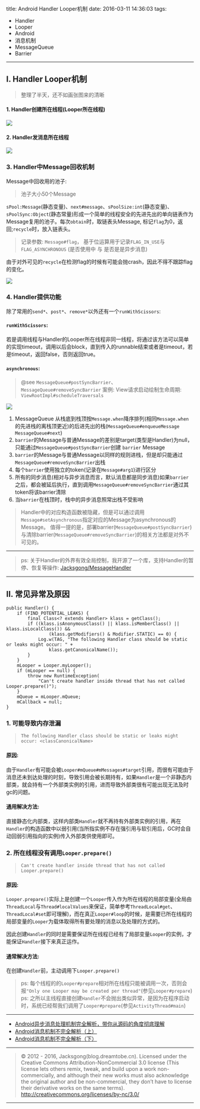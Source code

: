 title: Android Handler Looper机制
date: 2016-03-11 14:36:03
tags:
- Handler
- Looper
- Android
- 消息机制
- MessageQueue
- Barrier

---

## I. Handler Looper机制

> 整理了半天，还不如画张图来的清晰

<!-- more -->

#### 1. Handler创建所在线程(Looper所在线程)

![](/img/android_handler_looper-1.png)

#### 2. Handler发消息所在线程

![](/img/android_handler_looper-2.png)

### 3. Handler中Message回收机制

Message中回收用的池子:

> 池子大小50个Message

 `sPool:Message`(静态变量)、`next#message`、`sPoolSize:int`(静态变量)、`sPoolSync:Object`(静态常量)形成一个简单的线程安全的先进先出的单向链表作为Message复用的池子。每次`obtain`时，取链表头Message, 标记`flag`为0，返回;`recycle`时，放入链表头。


> 记录参数: `Message#flag`， 基于位运算用于记录`FLAG_IN_USE`与`FLAG_ASYNCHRONOUS` (是否使用中 与 是否是是异步消息)

由于对外可见的`recycle`在检测flag的时候有可能会抛crash，因此不得不跟踪flag的变化。

![](/img/android_handler_looper-3.png)

### 4. Handler提供功能

除了常用的`send*`、`post*`、`remove*`以外还有一个`runWithScissors`:

#### `runWithScissors`:

 若是调用线程与Handler的Looper所在线程非同一线程，将通过该方法可以简单的实现timeout，调用以后会block，直到传入的runnable结束或者是timeout，若是timeout，返回false，否则返回true。

#### `asynchronous`:

> @see `MessageQueue#postSyncBarrier`、`MessageQueue#removeSyncBarrier`
> 案例: View请求启动绘制生命周期: `ViewRootImpl#scheduleTraversals`

![](/img/android_handler_looper-4.png)

1. MessageQueue 从栈底到栈顶按`Message.when`降序排列(相同`Message.when`的先进栈的离栈顶更近)的后进先出的栈(`MessageQueue#enqueueMessage` `MessageQueue#next`)
2. `barrier`的Message与普通Message的差别是target(类型是Handler)为null，只能通过`MessageQueue#postSyncBarrier`创建 `barrier` Message
3. `barrier`的Message与普通Message以同样的规则进栈，但是却只能通过 `MessageQueue#removeSyncBarrier`出栈
4. 每个`barrier`使用独立的token(记录在`Message#arg1`)进行区分
5. 所有的同步消息(相对与异步消息而言，默认消息都是同步消息)如果`barrier`之后，都会被延后执行，直到调用`MessageQueue#removeSyncBarrier`通过其token将该barrier清除
6. 当`barrier`在栈顶时，栈中的异步消息照常出栈不受影响

 > Handler中的对应构造函数被隐藏，但是可以通过调用`Message#setAsynchronous`指定对应的Message为asynchronous的Message。
 >值得一提的是，部署barrier(`MessageQueue#postSyncBarrier`)与清除barrier(`MessageQueue#removeSyncBarrier`)的相关方法都是对外不可见的。

---

> ps: 关于Handler的外界有效全局控制，我开源了一个库，支持Handler的暂停、恢复等操作: [Jacksgong/MessageHandler](https://github.com/Jacksgong/MessageHandler)

---

## II. 常见异常及原因

```
public Handler() {
    if (FIND_POTENTIAL_LEAKS) {
        final Class<? extends Handler> klass = getClass();
        if ((klass.isAnonymousClass() || klass.isMemberClass() || klass.isLocalClass()) &&
                (klass.getModifiers() & Modifier.STATIC) == 0) {
            Log.w(TAG, "The following Handler class should be static or leaks might occur: " +
                klass.getCanonicalName());
        }
    }
    mLooper = Looper.myLooper();
    if (mLooper == null) {
        throw new RuntimeException(
            "Can't create handler inside thread that has not called Looper.prepare()");
    }
    mQueue = mLooper.mQueue;
    mCallback = null;
}
```
### 1. 可能导致内存泄漏

> `The following Handler class should be static or leaks might occur: <classCanonicalName>`

#### 原因:

由于`Handler`有可能会被`Looper#mQueue#mMessages#target`引用，而很有可能由于消息还未到达处理的时刻，导致引用会被长期持有，如果`Handler`是一个非静态内部类，就会持有一个外部类实例的引用，进而导致外部类很有可能出现无法及时gc的问题。

#### 通用解决方法:

直接静态化内部类，这样内部类`Handler`就不再持有外部类实例的引用，再在`Handler`的构造函数中以弱引用(当所指实例不存在强引用与软引用后，GC时会自动回弱引用指向的实例)传入外部类供使用即可。

### 2. 所在线程没有调用`Looper.prepare()`

> `Can't create handler inside thread that has not called Looper.prepare()`

#### 原因:

`Looper.prepare()`实际上是创建一个`Looper`传入作为所在线程的局部变量(全局由`ThreadLocal`与`Thread#localValues`来保证，简单参考`ThreadLocal#get`、`ThreadLocal#set`即可理解)，而在真正`Looper#loop`的时候，是需要已所在线程的局部变量的`Looper`为载体取得所有要处理的消息以及处理的方式的。

因此创建`Handler`的同时是需要保证所在线程已经有了局部变量`Looper`的实例，才能保证`Handler`接下来真正运作。

#### 通常解决方法:

在创建`Handler`前，主动调用下`Looper.prepare()`

> ps: 每个线程的的`Looper#prepare`相对所在线程只能被调用一次，否则会报`"Only one Looper may be created per thread"`(参见`Looper#prepare`)
> ps: 之所以主线程直接创建`Handler`不会抛出类似异常，是因为在程序启动时，系统已经帮我们调用了`Looper#prepare`(参见`ActivityThread#main`)

---

- [Android异步消息处理机制完全解析，带你从源码的角度彻底理解](http://blog.csdn.net/guolin_blog/article/details/9991569)
- [Android消息机制不完全解析（上）](http://blog.csdn.net/a220315410/article/details/9857225)
- [Android消息机制不完全解析（下）](http://blog.csdn.net/a220315410/article/details/10444171)

---

> © 2012 - 2016, Jacksgong(blog.dreamtobe.cn). Licensed under the Creative Commons Attribution-NonCommercial 3.0 license (This license lets others remix, tweak, and build upon a work non-commercially, and although their new works must also acknowledge the original author and be non-commercial, they don’t have to license their derivative works on the same terms). http://creativecommons.org/licenses/by-nc/3.0/

---
